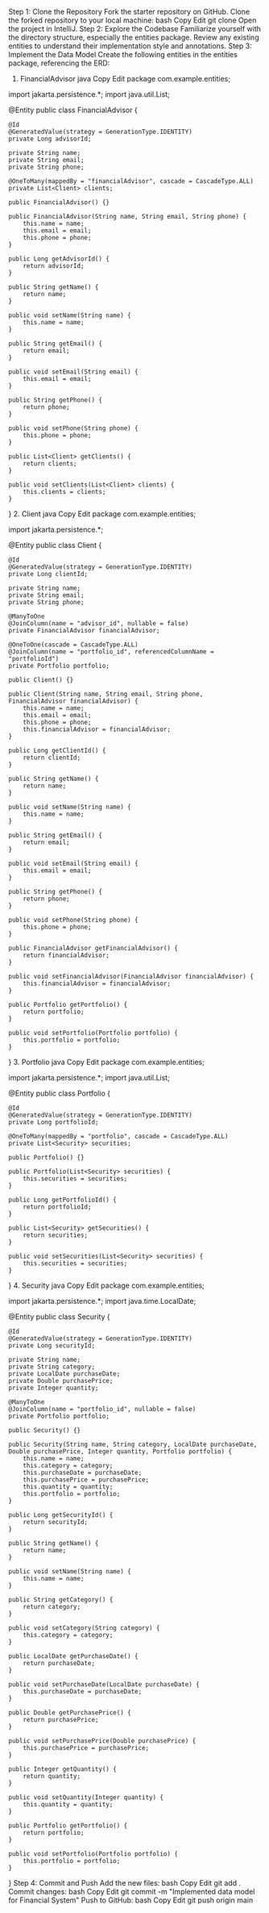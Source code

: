 Step 1: Clone the Repository
Fork the starter repository on GitHub.
Clone the forked repository to your local machine:
bash
Copy
Edit
git clone <your-repo-url>
Open the project in IntelliJ.
Step 2: Explore the Codebase
Familiarize yourself with the directory structure, especially the entities package.
Review any existing entities to understand their implementation style and annotations.
Step 3: Implement the Data Model
Create the following entities in the entities package, referencing the ERD:

1. FinancialAdvisor
java
Copy
Edit
package com.example.entities;

import jakarta.persistence.*;
import java.util.List;

@Entity
public class FinancialAdvisor {

    @Id
    @GeneratedValue(strategy = GenerationType.IDENTITY)
    private Long advisorId;

    private String name;
    private String email;
    private String phone;

    @OneToMany(mappedBy = "financialAdvisor", cascade = CascadeType.ALL)
    private List<Client> clients;

    public FinancialAdvisor() {}

    public FinancialAdvisor(String name, String email, String phone) {
        this.name = name;
        this.email = email;
        this.phone = phone;
    }

    public Long getAdvisorId() {
        return advisorId;
    }

    public String getName() {
        return name;
    }

    public void setName(String name) {
        this.name = name;
    }

    public String getEmail() {
        return email;
    }

    public void setEmail(String email) {
        this.email = email;
    }

    public String getPhone() {
        return phone;
    }

    public void setPhone(String phone) {
        this.phone = phone;
    }

    public List<Client> getClients() {
        return clients;
    }

    public void setClients(List<Client> clients) {
        this.clients = clients;
    }
}
2. Client
java
Copy
Edit
package com.example.entities;

import jakarta.persistence.*;

@Entity
public class Client {

    @Id
    @GeneratedValue(strategy = GenerationType.IDENTITY)
    private Long clientId;

    private String name;
    private String email;
    private String phone;

    @ManyToOne
    @JoinColumn(name = "advisor_id", nullable = false)
    private FinancialAdvisor financialAdvisor;

    @OneToOne(cascade = CascadeType.ALL)
    @JoinColumn(name = "portfolio_id", referencedColumnName = "portfolioId")
    private Portfolio portfolio;

    public Client() {}

    public Client(String name, String email, String phone, FinancialAdvisor financialAdvisor) {
        this.name = name;
        this.email = email;
        this.phone = phone;
        this.financialAdvisor = financialAdvisor;
    }

    public Long getClientId() {
        return clientId;
    }

    public String getName() {
        return name;
    }

    public void setName(String name) {
        this.name = name;
    }

    public String getEmail() {
        return email;
    }

    public void setEmail(String email) {
        this.email = email;
    }

    public String getPhone() {
        return phone;
    }

    public void setPhone(String phone) {
        this.phone = phone;
    }

    public FinancialAdvisor getFinancialAdvisor() {
        return financialAdvisor;
    }

    public void setFinancialAdvisor(FinancialAdvisor financialAdvisor) {
        this.financialAdvisor = financialAdvisor;
    }

    public Portfolio getPortfolio() {
        return portfolio;
    }

    public void setPortfolio(Portfolio portfolio) {
        this.portfolio = portfolio;
    }
}
3. Portfolio
java
Copy
Edit
package com.example.entities;

import jakarta.persistence.*;
import java.util.List;

@Entity
public class Portfolio {

    @Id
    @GeneratedValue(strategy = GenerationType.IDENTITY)
    private Long portfolioId;

    @OneToMany(mappedBy = "portfolio", cascade = CascadeType.ALL)
    private List<Security> securities;

    public Portfolio() {}

    public Portfolio(List<Security> securities) {
        this.securities = securities;
    }

    public Long getPortfolioId() {
        return portfolioId;
    }

    public List<Security> getSecurities() {
        return securities;
    }

    public void setSecurities(List<Security> securities) {
        this.securities = securities;
    }
}
4. Security
java
Copy
Edit
package com.example.entities;

import jakarta.persistence.*;
import java.time.LocalDate;

@Entity
public class Security {

    @Id
    @GeneratedValue(strategy = GenerationType.IDENTITY)
    private Long securityId;

    private String name;
    private String category;
    private LocalDate purchaseDate;
    private Double purchasePrice;
    private Integer quantity;

    @ManyToOne
    @JoinColumn(name = "portfolio_id", nullable = false)
    private Portfolio portfolio;

    public Security() {}

    public Security(String name, String category, LocalDate purchaseDate, Double purchasePrice, Integer quantity, Portfolio portfolio) {
        this.name = name;
        this.category = category;
        this.purchaseDate = purchaseDate;
        this.purchasePrice = purchasePrice;
        this.quantity = quantity;
        this.portfolio = portfolio;
    }

    public Long getSecurityId() {
        return securityId;
    }

    public String getName() {
        return name;
    }

    public void setName(String name) {
        this.name = name;
    }

    public String getCategory() {
        return category;
    }

    public void setCategory(String category) {
        this.category = category;
    }

    public LocalDate getPurchaseDate() {
        return purchaseDate;
    }

    public void setPurchaseDate(LocalDate purchaseDate) {
        this.purchaseDate = purchaseDate;
    }

    public Double getPurchasePrice() {
        return purchasePrice;
    }

    public void setPurchasePrice(Double purchasePrice) {
        this.purchasePrice = purchasePrice;
    }

    public Integer getQuantity() {
        return quantity;
    }

    public void setQuantity(Integer quantity) {
        this.quantity = quantity;
    }

    public Portfolio getPortfolio() {
        return portfolio;
    }

    public void setPortfolio(Portfolio portfolio) {
        this.portfolio = portfolio;
    }
}
Step 4: Commit and Push
Add the new files:
bash
Copy
Edit
git add .
Commit changes:
bash
Copy
Edit
git commit -m "Implemented data model for Financial System"
Push to GitHub:
bash
Copy
Edit
git push origin main
